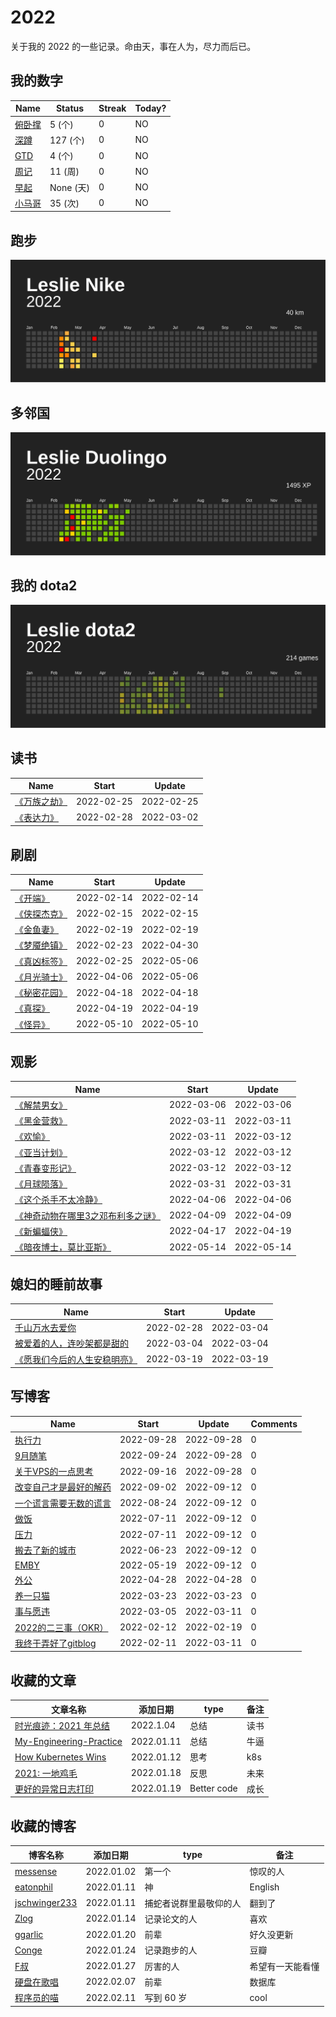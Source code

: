 # 2022
关于我的 2022 的一些记录。命由天，事在人为，尽力而后已。

## 我的数字

<!--START_SECTION:my_number-->
| Name | Status | Streak | Today? | 
 | ---- | ---- | ---- | ---- |
| [俯卧撑](https://github.com/lesnolie/2022/issues/7) | 5 (个) | 0 | NO |
| [深蹲](https://github.com/lesnolie/2022/issues/11) | 127 (个) | 0 | NO |
| [GTD](https://github.com/lesnolie/2022/issues/8) | 4 (个) | 0 | NO |
| [周记](https://github.com/lesnolie/2022/issues/5) | 11 (周) | 0 | NO |
| [早起](https://github.com/lesnolie/2022/issues/2) | None (天) | 0 | NO |
| [小马哥](https://github.com/lesnolie/2022/issues/13) | 35 (次) | 0 | NO |

<!--END_SECTION:my_number-->

## 跑步

![](https://raw.githubusercontent.com/lesnolie/githubposter/master/examples/nike.svg)

## 多邻国

![](https://raw.githubusercontent.com/lesnolie/githubposter/master/examples/duolingo.svg)

## 我的 dota2
![](https://raw.githubusercontent.com/lesnolie/githubposter/master/examples/dota2.svg)

## 读书

<!--START_SECTION:my_read-->
| Name | Start | Update | 
 | ---- | ---- | ---- | 
| [《万族之劫》](https://github.com/lesnolie/2022/issues/3#issuecomment-1050518835) | 2022-02-25 | 2022-02-25 | 
| [《表达力》](https://github.com/lesnolie/2022/issues/3#issuecomment-1054403980) | 2022-02-28 | 2022-03-02 | 

<!--END_SECTION:my_read-->


## 刷剧

<!--START_SECTION:my_drama-->
| Name | Start | Update | 
 | ---- | ---- | ---- | 
| [《开端》](https://github.com/lesnolie/2022/issues/6#issuecomment-1038828119) | 2022-02-14 | 2022-02-14 | 
| [《侠探杰克》](https://github.com/lesnolie/2022/issues/6#issuecomment-1040285447) | 2022-02-15 | 2022-02-15 | 
| [《金鱼妻》](https://github.com/lesnolie/2022/issues/6#issuecomment-1045987595) | 2022-02-19 | 2022-02-19 | 
| [《梦魇绝镇》](https://github.com/lesnolie/2022/issues/6#issuecomment-1048710070) | 2022-02-23 | 2022-04-30 | 
| [《真凶标签》](https://github.com/lesnolie/2022/issues/6#issuecomment-1050518580) | 2022-02-25 | 2022-05-06 | 
| [《月光骑士》](https://github.com/lesnolie/2022/issues/6#issuecomment-1090157160) | 2022-04-06 | 2022-05-06 | 
| [《秘密花园》](https://github.com/lesnolie/2022/issues/6#issuecomment-1101277601) | 2022-04-18 | 2022-04-18 | 
| [《真探》](https://github.com/lesnolie/2022/issues/6#issuecomment-1101878905) | 2022-04-19 | 2022-04-19 | 
| [《怪异》](https://github.com/lesnolie/2022/issues/6#issuecomment-1122689195) | 2022-05-10 | 2022-05-10 | 

<!--END_SECTION:my_drama-->


## 观影

<!--START_SECTION:my_movie-->
| Name | Start | Update | 
 | ---- | ---- | ---- | 
| [《解禁男女》](https://github.com/lesnolie/2022/issues/4#issuecomment-1059950745) | 2022-03-06 | 2022-03-06 | 
| [《黑金营救》](https://github.com/lesnolie/2022/issues/4#issuecomment-1065109215) | 2022-03-11 | 2022-03-11 | 
| [《欢愉》](https://github.com/lesnolie/2022/issues/4#issuecomment-1065109460) | 2022-03-11 | 2022-03-12 | 
| [《亚当计划》](https://github.com/lesnolie/2022/issues/4#issuecomment-1065895630) | 2022-03-12 | 2022-03-12 | 
| [《青春变形记》](https://github.com/lesnolie/2022/issues/4#issuecomment-1065896054) | 2022-03-12 | 2022-03-12 | 
| [《月球陨落》](https://github.com/lesnolie/2022/issues/4#issuecomment-1084027028) | 2022-03-31 | 2022-03-31 | 
| [《这个杀手不太冷静》](https://github.com/lesnolie/2022/issues/4#issuecomment-1089645854) | 2022-04-06 | 2022-04-06 | 
| [《神奇动物在哪里3之邓布利多之谜》](https://github.com/lesnolie/2022/issues/4#issuecomment-1094020836) | 2022-04-09 | 2022-04-09 | 
| [《新蝙蝠侠》](https://github.com/lesnolie/2022/issues/4#issuecomment-1100925971) | 2022-04-17 | 2022-04-19 | 
| [《暗夜博士，莫比亚斯》](https://github.com/lesnolie/2022/issues/4#issuecomment-1126738739) | 2022-05-14 | 2022-05-14 | 

<!--END_SECTION:my_movie-->

## 媳妇的睡前故事

<!--START_SECTION:my_story-->
| Name | Start | Update | 
 | ---- | ---- | ---- | 
| [千山万水去爱你](https://github.com/lesnolie/2022/issues/12#issuecomment-1054428269) | 2022-02-28 | 2022-03-04 | 
| [被爱着的人，连吵架都是甜的](https://github.com/lesnolie/2022/issues/12#issuecomment-1059310378) | 2022-03-04 | 2022-03-04 | 
| [《愿我们今后的人生安稳明亮》](https://github.com/lesnolie/2022/issues/12#issuecomment-1073031679) | 2022-03-19 | 2022-03-19 | 

<!--END_SECTION:my_story-->

## 写博客
<!--START_SECTION:my_blog-->
| Name | Start | Update | Comments | 
 | ---- | ---- | ---- | ---- |
| [执行力](https://github.com/lesnolie/Marverick/issues/16) | 2022-09-28 | 2022-09-28 | 0 | 
| [9月随笔](https://github.com/lesnolie/Marverick/issues/15) | 2022-09-24 | 2022-09-28 | 0 | 
| [关于VPS的一点思考](https://github.com/lesnolie/Marverick/issues/14) | 2022-09-16 | 2022-09-28 | 0 | 
| [改变自己才是最好的解药](https://github.com/lesnolie/Marverick/issues/13) | 2022-09-02 | 2022-09-12 | 0 | 
| [一个谎言需要无数的谎言](https://github.com/lesnolie/Marverick/issues/12) | 2022-08-24 | 2022-09-12 | 0 | 
| [做饭](https://github.com/lesnolie/Marverick/issues/11) | 2022-07-11 | 2022-09-12 | 0 | 
| [压力](https://github.com/lesnolie/Marverick/issues/10) | 2022-07-11 | 2022-09-12 | 0 | 
| [搬去了新的城市](https://github.com/lesnolie/Marverick/issues/9) | 2022-06-23 | 2022-09-12 | 0 | 
| [EMBY](https://github.com/lesnolie/Marverick/issues/8) | 2022-05-19 | 2022-09-12 | 0 | 
| [外公](https://github.com/lesnolie/Marverick/issues/7) | 2022-04-28 | 2022-04-28 | 0 | 
| [养一只猫](https://github.com/lesnolie/Marverick/issues/4) | 2022-03-23 | 2022-03-23 | 0 | 
| [事与愿违](https://github.com/lesnolie/Marverick/issues/3) | 2022-03-05 | 2022-03-11 | 0 | 
| [2022的二三事（OKR）](https://github.com/lesnolie/Marverick/issues/2) | 2022-02-12 | 2022-02-19 | 0 | 
| [我终于弄好了gitblog](https://github.com/lesnolie/Marverick/issues/1) | 2022-02-11 | 2022-03-11 | 0 | 

<!--END_SECTION:my_blog-->


## 收藏的文章
| 文章名称 | 添加日期 | type | 备注 |
| ------- | ------- | ---- | ---- |
| [时光痕迹：2021 年总结](https://blog.k8s.li/2021.html) | 2022.1.04 | 总结 | 读书 |
| [My-Engineering-Practice](https://github.com/jschwinger233/jschwinger23.github.io/blob/master/_posts/2019-12-25-My-Engineering-Practice.md) | 2022.01.11 | 总结 | 牛逼 |
| [How Kubernetes Wins](https://cmgs.me/life/how-k8s-wins) | 2022.01.12 | 思考 | k8s |
| [2021: 一地鸡毛](http://www.kilerd.me/summaries-my-2021/) | 2022.01.18 | 反思 | 未来 |
| [更好的异常日志打印](https://wklken.me/posts/2022/01/16/better-code-2-logging.html) | 2022.01.19 | Better code | 成长 |


## 收藏的博客
| 博客名称 | 添加日期 | type | 备注 |
| ------- | ------- | ---- | ---- |
| [messense](https://keybase.io/messense) | 2022.01.02 | 第一个 | 惊叹的人 |
| [eatonphil](https://keybase.io/messense) | 2022.01.11 | 神 | English |
| [jschwinger233](https://github.com/jschwinger233/jschwinger23.github.io/tree/master/_posts) | 2022.01.11 | 捕蛇者说群里最敬仰的人 | 翻到了 |
| [Zlog](https://www.zlog.in/) | 2022.01.14 | 记录论文的人 | 喜欢 |
| [ggarlic](http://ggarlic.org/) | 2022.01.20 | 前辈 | 好久没更新 |
| [Conge](https://conge.github.io/) | 2022.01.24 | 记录跑步的人 | 豆瓣 |
| [F叔](http://flaneur2020.github.io/) | 2022.01.27 | 厉害的人 | 希望有一天能看懂 |
| [硬盘在歌唱](https://disksing.com/) | 2022.02.07 | 前辈 | 数据库 |
| [程序员的喵](https://catcoding.me/archives/) | 2022.02.11 | 写到 60 岁 | cool |
